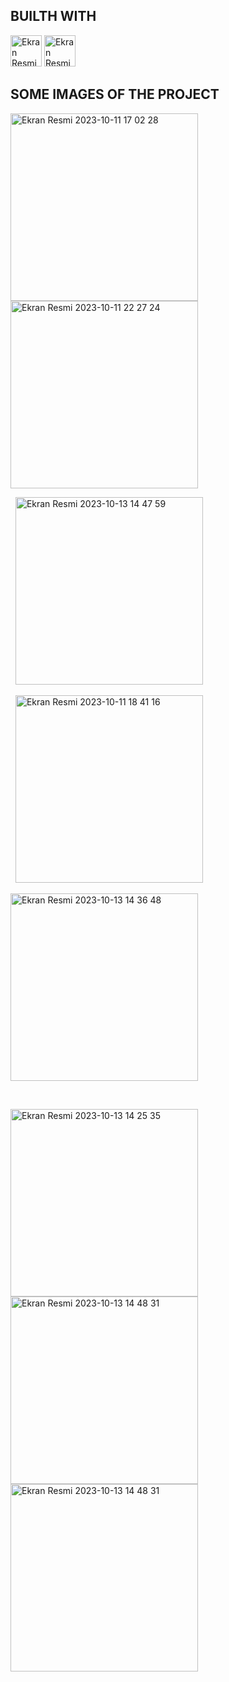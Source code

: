 <h2>BUILTH WITH</h2>
<p3>

<img width="50" alt="Ekran Resmi 2023-10-13 15 20 52" src="https://github.com/batuakdogan/HealthHub/assets/77547523/cc8598de-0886-42f1-8891-ae65d66be26d">
<img width="50" alt="Ekran Resmi 2023-10-13 15 19 52" src="https://github.com/batuakdogan/HealthHub/assets/77547523/1bcea417-cba0-4132-ab0e-fec7f3f8db39">

  



</p3>

<h2>SOME IMAGES OF THE PROJECT</h2>

<img width="300" alt="Ekran Resmi 2023-10-11 17 02 28" src="https://github.com/batuakdogan/HealthHub/assets/77547523/b3801aa1-9572-4388-bb89-87dae9a38e29">

<img width="300" alt="Ekran Resmi 2023-10-11 22 27 24" src="https://github.com/batuakdogan/HealthHub/assets/77547523/02a794c6-8525-4b46-a5e1-db92d7d24c73">





&nbsp;
<img width="300" alt="Ekran Resmi 2023-10-13 14 47 59" src="https://github.com/batuakdogan/HealthHub/assets/77547523/3ccf9704-f005-469c-97d8-7e006773281d">




&nbsp;
<img width="300" alt="Ekran Resmi 2023-10-11 18 41 16" src="https://github.com/batuakdogan/HealthHub/assets/77547523/44a4aec7-f693-4e8f-8ac0-03b8cce8dfae">






<img width="300" alt="Ekran Resmi 2023-10-13 14 36 48" src="https://github.com/batuakdogan/HealthHub/assets/77547523/fcbf4fd2-3ecb-469f-850d-340b2813e507">









&nbsp;


<img width="300" alt="Ekran Resmi 2023-10-13 14 25 35" src="https://github.com/batuakdogan/HealthHub/assets/77547523/10d976e6-2647-4ec5-8619-2e89024a617b">






<img width="300" alt="Ekran Resmi 2023-10-13 14 48 31" src="https://github.com/kodlamalab/asd/assets/147631328/e244f6f5-baec-4efd-bba2-4294e75d1087">



  

<img width="300" alt="Ekran Resmi 2023-10-13 14 48 31" src="https://github.com/batuakdogan/HealthHub/assets/77547523/d4704fe4-63dd-4fa1-8aab-377a86f911e2">







